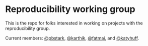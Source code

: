 # Reproducibility working group

This is the repo for folks interested in working on projects with the 
reproducibility group. 

Current members: [@pbstark](https://github.com/pbstark), 
[@karthik](https://github.com/karthik), 
[@fatmai](https://github.com/fatmai), and
[@katyhuff](https://github.com/katyhuff).

